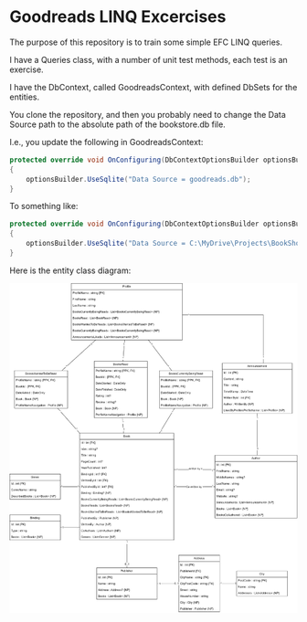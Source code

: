 # Goodreads LINQ Excercises

The purpose of this repository is to train some simple EFC LINQ queries. 

I have a Queries class, with a number of unit test methods, each test is an exercise.

I have the DbContext, called GoodreadsContext, with defined DbSets for the entities.

You clone the repository, and then you probably need to change the Data Source path to the absolute path of the bookstore.db file.

I.e., you update the following in GoodreadsContext:

```csharp
protected override void OnConfiguring(DbContextOptionsBuilder optionsBuilder)
{
    optionsBuilder.UseSqlite("Data Source = goodreads.db");
}
```

To something like:

```csharp
protected override void OnConfiguring(DbContextOptionsBuilder optionsBuilder)
{
    optionsBuilder.UseSqlite("Data Source = C:\MyDrive\Projects\BookShopEfc\BookShopEfc\goodreads.db");
}
```

Here is the entity class diagram:

![d](https://github.com/TroelsMortensen/GoodreadsEfc/blob/master/GoodreadsEfc/GoodreadsEfc.png)
